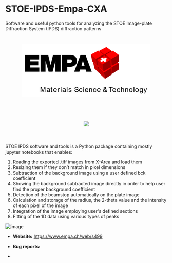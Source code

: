 # STOE-IPDS-Empa-CXA
Software and useful python tools for analyzing the STOE Image-plate Diffraction System (IPDS) diffraction patterns

<h1 align="center">
<img src="https://github.com/dsapalidis/mypackage/blob/Sapd-Tutorial/Sapaempa.svg" width="400">
  


</h1><br>

<h2 align="center">
<img src="<img src="images/Photo_I.jpg" width="400">
</h2><br>
   
STOE IPDS software and tools is a Python package containing mostly jupyter notebooks that enables:
1. Reading the exported .tiff images from X-Area and load them
2. Resizing them if they don’t match in pixel dimensions
3. Subtraction of the background image using a user defined bck coefficient
4. Showing the background subtracted image directly in order to help user find the proper background coefficient
5. Detection of the beamstop automatically on the plate image
6. Calculation and storage of the radius, the 2-theta value and the intensity of each pixel of the image
7. Integration of the image employing user's defined sections
8. Fitting of the 1D data using various types of peaks
   
![image](https://github.com/dsapalidis/mypackage_sapd/assets/150019714/b1f06be1-3115-4e28-9c92-159bb217b271)


- **Website:** https://www.empa.ch/web/s499
- **Bug reports:**

- 

